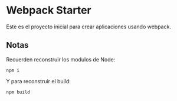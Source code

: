 # Webpack Starter

Este es el proyecto inicial para crear aplicaciones usando webpack.

## Notas
Recuerden reconstruir los modulos de Node:
```
npm i
```

Y para reconstruir el build:
```
npm build
```

